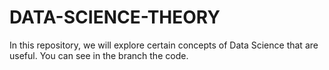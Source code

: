 # DATA-SCIENCE-THEORY
In this repository, we will explore certain concepts of Data Science that are useful.
You can see in the branch the code.
